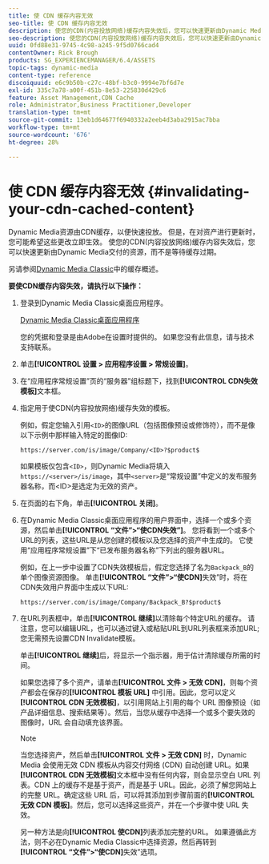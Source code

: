 ```yaml
---
title: 使 CDN 缓存内容无效
seo-title: 使 CDN 缓存内容无效
description: 使您的CDN(内容投放网络)缓存内容失效后，您可以快速更新由Dynamic Media交付的资源，而不是等待缓存过期。
seo-description: 使您的CDN(内容投放网络)缓存内容失效后，您可以快速更新由Dynamic Media交付的资源，而不是等待缓存过期。
uuid: 0fd88e31-9745-4c98-a245-9f5d0766cad4
contentOwner: Rick Brough
products: SG_EXPERIENCEMANAGER/6.4/ASSETS
topic-tags: dynamic-media
content-type: reference
discoiquuid: e6c9b50b-c27c-48bf-b3c0-9994e7bf6d7e
exl-id: 335c7a78-a00f-451b-8e53-225830d429c6
feature: Asset Management,CDN Cache
role: Administrator,Business Practitioner,Developer
translation-type: tm+mt
source-git-commit: 13eb1d64677f6940332a2eeb4d3aba2915ac7bba
workflow-type: tm+mt
source-wordcount: '676'
ht-degree: 28%

---
```


# 使 CDN 缓存内容无效 {#invalidating-your-cdn-cached-content}

Dynamic Media资源由CDN缓存，以便快速投放。 但是，在对资产进行更新时，您可能希望这些更改立即生效。 使您的CDN(内容投放网络)缓存内容失效后，您可以快速更新由Dynamic Media交付的资源，而不是等待缓存过期。

另请参阅[Dynamic Media Classic](https://helpx.adobe.com/experience-manager/scene7/kb/base/caching-questions/scene7-caching-overview.html)中的缓存概述。

**要使CDN缓存内容失效，请执行以下操作：**

1. 登录到Dynamic Media Classic桌面应用程序。

   [Dynamic Media Classic桌面应用程序](https://experienceleague.adobe.com/docs/dynamic-media-classic/using/intro/dynamic-media-classic-desktop-app.html?lang=en#system-requirements-dmc-app)

   您的凭据和登录是由Adobe在设置时提供的。 如果您没有此信息，请与技术支持联系。

1. 单击&#x200B;**[!UICONTROL 设置 > 应用程序设置 > 常规设置]**。
1. 在“应用程序常规设置”页的“服务器”组标题下，找到&#x200B;**[!UICONTROL CDN失效模板]**&#x200B;文本框。

1. 指定用于使CDN(内容投放网络)缓存失效的模板。

   例如，假定您输入引用`<ID>`的图像URL（包括图像预设或修饰符），而不是像以下示例中那样输入特定的图像ID:

   `https://server.com/is/image/Company/<ID>?$product$`

   如果模板仅包含`<ID>`，则Dynamic Media将填入`https://<server>/is/image`，其中`<server>`是“常规设置”中定义的发布服务器名称，而&lt;ID>是选定为无效的资产。

1. 在页面的右下角，单击&#x200B;**[!UICONTROL 关闭]**。
1. 在Dynamic Media Classic桌面应用程序的用户界面中，选择一个或多个资源，然后单击&#x200B;**[!UICONTROL “文件”>“使CDN失效”]**。 您将看到一个或多个URL的列表，这些URL是从您创建的模板以及您选择的资产中生成的。 它使用“应用程序常规设置”下“已发布服务器名称”下列出的服务器URL。

   例如，在上一步中设置了CDN失效模板后，假定您选择了名为`Backpack_B`的单个图像资源图像。 单击&#x200B;**[!UICONTROL “文件”>“使CDN]**&#x200B;失效”时，将在CDN失效用户界面中生成以下URL:

   `https://server.com/is/image/Company/Backpack_B?$product$`

1. 在URL列表框中，单击&#x200B;**[!UICONTROL 继续]**&#x200B;以清除每个特定URL的缓存。 请注意，您可以编辑URL，也可以通过键入或粘贴URL到URL列表框来添加URL;您无需预先设置CDN Invalidate模板。

   单击&#x200B;**[!UICONTROL 继续]**&#x200B;后，将显示一个指示器，用于估计清除缓存所需的时间。

   如果您选择了多个资产，请单击&#x200B;**[!UICONTROL 文件 > 无效 CDN]**，则每个资产都会在保存的&#x200B;**[!UICONTROL 模板 URL]** 中引用。因此，您可以定义 **[!UICONTROL CDN 无效模板]**，以引用网站上引用的每个 URL 图像预设（如产品详细信息、搜索结果等）。然后，当您从缓存中选择一个或多个要失效的图像时，URL 会自动填充该界面。

   >[!NOTE]
   >
   >当您选择资产，然后单击&#x200B;**[!UICONTROL 文件 > 无效 CDN]** 时，Dynamic Media 会使用无效 CDN 模板从内容交付网络 (CDN) 自动创建 URL。如果 **[!UICONTROL CDN 无效模板]**&#x200B;文本框中没有任何内容，则会显示空白 URL 列表。CDN 上的缓存不是基于资产，而是基于 URL。因此，必须了解您网站上的完整 URL。确定这些 URL 后，可以将其添加到步骤前面的&#x200B;**[!UICONTROL 无效 CDN 模板]**。然后，您可以选择这些资产，并在一个步骤中使 URL 失效。
   >
   >另一种方法是向&#x200B;**[!UICONTROL 使CDN]**&#x200B;列表添加完整的URL。 如果遵循此方法，则不必在Dynamic Media Classic中选择资源，然后再转到&#x200B;**[!UICONTROL “文件”>“使CDN]**&#x200B;失效”选项。

